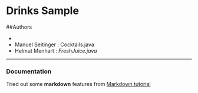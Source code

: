 # Drinks Sample 

##Authors 
 
- 
- Manuel Seitinger : Cocktails.java
- Helmut Menhart : *FreshJuice.java*

---------------------------

### Documentation

Tried out some **markdown** features from [Markdown tutorial](https://www.youtube.com/watch?v=6A5EpqqDOdk "Click for watching ;)")
